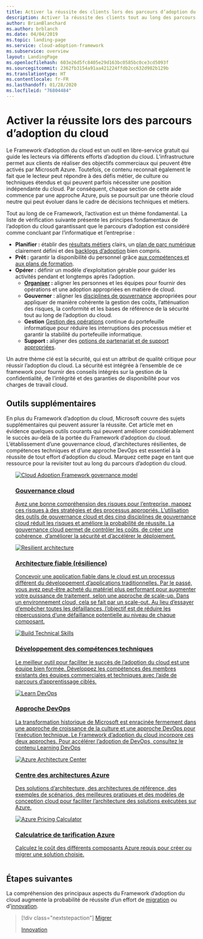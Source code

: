 ```yaml
---
title: Activer la réussite des clients lors des parcours d’adoption du cloud
description: Activer la réussite des clients tout au long des parcours d’adoption du cloud
author: BrianBlanchard
ms.author: brblanch
ms.date: 04/04/2019
ms.topic: landing-page
ms.service: cloud-adoption-framework
ms.subservice: overview
layout: LandingPage
ms.openlocfilehash: 603e26d5fc8405e29d163bc0585bc0ce3cd5093f
ms.sourcegitcommit: 2362fb3154a91aa421224ffdb2cc632d982b129b
ms.translationtype: HT
ms.contentlocale: fr-FR
ms.lasthandoff: 01/28/2020
ms.locfileid: "76804484"
---
```

# <a name="enable-success-during-a-cloud-adoption-journey"></a>Activer la réussite lors des parcours d’adoption du cloud

Le Framework d’adoption du cloud est un outil en libre-service gratuit qui guide les lecteurs via différents efforts d’adoption du cloud. L’infrastructure permet aux clients de réaliser des objectifs commerciaux qui peuvent être activés par Microsoft Azure. Toutefois, ce contenu reconnait également le fait que le lecteur peut répondre à des défis métier, de culture ou techniques étendus et qui peuvent parfois nécessiter une position indépendante du cloud. Par conséquent, chaque section de cette aide commence par une approche Azure, puis se poursuit par une théorie cloud neutre qui peut évoluer dans le cadre de décisions techniques et métiers.

Tout au long de ce Framework, l’activation est un thème fondamental. La liste de vérification suivante présente les principes fondamentaux de l’adoption du cloud garantissant que le parcours d’adoption est considéré comme concluant par l’informatique et l’entreprise :

- **Planifier :** établir des [résultats métiers](../strategy/business-outcomes/index.md) clairs, un [plan de parc numérique](../digital-estate/index.md) clairement défini et des [backlogs d’adoption](../migrate/migration-considerations/prerequisites/migration-backlog-review.md) bien compris.
- **Prêt :** garantir la disponibilité du personnel grâce [aux compétences et aux plans de formation](../ready/technical-skills.md).
- **Opérer :** définir un modèle d’exploitation gérable pour guider les activités pendant et longtemps après l’adoption.
  - **[Organiser](../organize/index.md) :** aligner les personnes et les équipes pour fournir des opérations et une adoption appropriées en matière de cloud.
  - **Gouverner** : aligner les [disciplines de gouvernance](../govern/index.md) appropriées pour appliquer de manière cohérente la gestion des coûts, l’atténuation des risques, la conformité et les bases de référence de la sécurité tout au long de l’adoption du cloud.
  - **Gestion** [Gestion des opérations](../manage/index.md) continue du portefeuille informatique pour réduire les interruptions des processus métier et garantir la stabilité du portefeuille informatique.
  - **Support :** aligner des [options de partenariat et de support appropriées](../migrate/migration-considerations/assess/partnership-options.md).

Un autre thème clé est la sécurité, qui est un attribut de qualité critique pour réussir l’adoption du cloud. La sécurité est intégrée à l’ensemble de ce framework pour fournir des conseils intégrés sur la gestion de la confidentialité, de l’intégrité et des garanties de disponibilité pour vos charges de travail cloud. 

## <a name="additional-tools"></a>Outils supplémentaires

En plus du Framework d’adoption du cloud, Microsoft couvre des sujets supplémentaires qui peuvent assurer la réussite. Cet article met en évidence quelques outils courants qui peuvent améliorer considérablement le succès au-delà de la portée du Framework d’adoption du cloud. L’établissement d’une gouvernance cloud, d’architectures résilientes, de compétences techniques et d’une approche DevOps est essentiel à la réussite de tout effort d’adoption du cloud. Marquez cette page en tant que ressource pour la revisiter tout au long du parcours d’adoption du cloud.

<!-- markdownlint-disable MD033 -->

<ul class="panelContent cardsH">
<li style="display: flex; flex-direction: column;">
    <a href="../govern/guides/index.md" style="display: flex; flex-direction: column; flex: 1 0 auto;">
        <div class="cardSize" style="flex: 1 0 auto; display: flex;">
            <div class="cardPadding" style="display: flex;">
                <div class="card">
                    <div class="cardImageOuter">
                        <div class="cardImage bgdAccent1">
                            <img alt="Cloud Adoption Framework governance model" src="../_images/operational-transformation-govern-highres.png" data-linktype="external" />
                        </div>
                    </div>
                    <div class="cardText">
                        <h3>Gouvernance cloud</h3>
                        <p>Ayez une bonne compréhension des risques pour l’entreprise, mappez ces risques à des stratégies et des processus appropriés. L’utilisation des outils de gouvernance cloud et des cinq disciplines de gouvernance cloud réduit les risques et améliore la probabilité de réussite. La gouvernance cloud permet de contrôler les coûts, de créer une cohérence, d’améliorer la sécurité et d’accélérer le déploiement.</p>
                    </div>
                </div>
            </div>
        </div>
    </a>
</li>
<li style="display: flex; flex-direction: column;">
    <a href="https://docs.microsoft.com/azure/architecture/framework/resiliency/overview" style="display: flex; flex-direction: column; flex: 1 0 auto;">
        <div class="cardSize" style="flex: 1 0 auto; display: flex;">
            <div class="cardPadding" style="display: flex;">
                <div class="card">
                    <div class="cardImageOuter">
                        <div class="cardImage bgdAccent1">
                            <img alt="Resilient architecture" src="https://docs.microsoft.com/azure/architecture/resiliency/images/redundancy.svg" data-linktype="external" />
                        </div>
                    </div>
                    <div class="cardText">
                        <h3>Architecture fiable (résilience)</h3>
                        <p>Concevoir une application fiable dans le cloud est un processus différent du développement d’applications traditionnelles. Par le passé, vous avez peut-être acheté du matériel plus performant pour augmenter votre puissance de traitement, selon une approche de scale-up. Dans un environnement cloud, cela se fait par un scale-out. Au lieu d’essayer d’empêcher toutes les défaillances, l’objectif est de réduire les répercussions d’une défaillance potentielle au niveau de chaque composant.</p>
                    </div>
                </div>
            </div>
        </div>
    </a>
</li>
<li style="display: flex; flex-direction: column;">
    <a href="../ready/technical-skills.md" style="display: flex; flex-direction: column; flex: 1 0 auto;">
        <div class="cardSize" style="flex: 1 0 auto; display: flex;">
            <div class="cardPadding" style="display: flex;">
                <div class="card">
                    <div class="cardImageOuter">
                        <div class="cardImage bgdAccent1">
                            <img alt="Build Technical Skills" src="https://docs.microsoft.com/media/learn/Product/Learn/learningpath_graphic.svg" data-linktype="external" />
                        </div>
                    </div>
                    <div class="cardText">
                        <h3>Développement des compétences techniques</h3>
                        <p>Le meilleur outil pour faciliter le succès de l’adoption du cloud est une équipe bien formée. Développez les compétences des membres existants des équipes commerciales et techniques avec l’aide de parcours d’apprentissage ciblés.</p>
                    </div>
                </div>
            </div>
        </div>
    </a>
</li>
<li style="display: flex; flex-direction: column;">
    <a href="https://docs.microsoft.com/azure/devops/learn/" style="display: flex; flex-direction: column; flex: 1 0 auto;">
        <div class="cardSize" style="flex: 1 0 auto; display: flex;">
            <div class="cardPadding" style="display: flex;">
                <div class="card">
                    <div class="cardImageOuter">
                        <div class="cardImage bgdAccent1">
                            <img alt="Learn DevOps" src="https://docs.microsoft.com/azure/devops/learn/_img/learn-devops.svg" data-linktype="external" />
                        </div>
                    </div>
                    <div class="cardText">
                        <h3>Approche DevOps</h3>
                        <p>La transformation historique de Microsoft est enracinée fermement dans une approche de croissance de la culture et une approche DevOps pour l’exécution technique. Le Framework d’adoption du cloud incorpore ces deux approches. Pour accélérer l’adoption de DevOps, consultez le contenu Learning DevOps</p>
                    </div>
                </div>
            </div>
        </div>
    </a>
</li>
<li style="display: flex; flex-direction: column;">
    <a href="https://docs.microsoft.com/azure/architecture/" style="display: flex; flex-direction: column; flex: 1 0 auto;">
        <div class="cardSize" style="flex: 1 0 auto; display: flex;">
            <div class="cardPadding" style="display: flex;">
                <div class="card">
                    <div class="cardImageOuter">
                        <div class="cardImage bgdAccent1">
                            <img alt="Azure Architecture Center" src="https://docs.microsoft.com/azure/architecture/example-scenario/data/media/architecture-data-warehouse.png" data-linktype="external" />
                        </div>
                    </div>
                    <div class="cardText">
                        <h3>Centre des architectures Azure</h3>
                        <p>Des solutions d’architecture, des architectures de référence, des exemples de scénarios, des meilleures pratiques et des modèles de conception cloud pour faciliter l’architecture des solutions exécutées sur Azure.</p>
                    </div>
                </div>
            </div>
        </div>
    </a>
</li>
<li style="display: flex; flex-direction: column;">
    <a href="https://azure.microsoft.com/pricing/calculator/" style="display: flex; flex-direction: column; flex: 1 0 auto;">
        <div class="cardSize" style="flex: 1 0 auto; display: flex;">
            <div class="cardPadding" style="display: flex;">
                <div class="card">
                    <div class="cardImageOuter">
                        <div class="cardImage bgdAccent1">
                            <img alt="Azure Pricing Calculator" src="../_images/calculator-preview.png" data-linktype="external" />
                        </div>
                    </div>
                    <div class="cardText">
                        <h3>Calculatrice de tarification Azure</h3>
                        <p>Calculez le coût des différents composants Azure requis pour créer ou migrer une solution choisie.</p>
                    </div>
                </div>
            </div>
        </div>
    </a>
</li>
</ul>

<!-- markdownlint-enable MD033 -->

## <a name="next-steps"></a>Étapes suivantes

La compréhension des principaux aspects du Framework d’adoption du cloud augmente la probabilité de réussite d’un effort de [migration](./migrate.md) ou d’[innovation](./innovate.md).

> [!div class="nextstepaction"]
> [Migrer](./migrate.md)
>
> [Innovation](./innovate.md)
